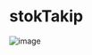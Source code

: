 # stokTakip

![image](https://github.com/EnginBolatt/stokTakip/blob/main/ekranFotograflari/girisEkrani.png)
